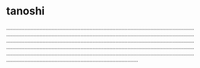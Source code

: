 # tanoshi

...................................................................................................................................................................................................................................................................................................................................................................................................................................................................................................................................................................................................................................................................................................................................